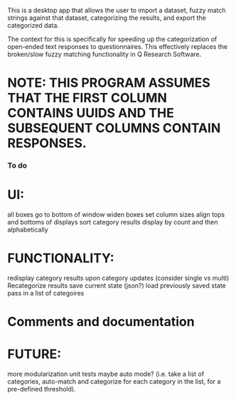 This is a desktop app that allows the user to import a dataset, fuzzy match strings against that dataset, categorizing the results, and export the categorized data.

The context for this is specifically for speeding up the categorization of open-ended text responses to questionnaires. This effectively replaces the broken/slow fuzzy matching functionality in Q Research Software.

# NOTE: THIS PROGRAM ASSUMES THAT THE FIRST COLUMN CONTAINS UUIDS AND THE SUBSEQUENT COLUMNS CONTAIN RESPONSES.

### To do ###
# UI:
all boxes go to bottom of window
widen boxes
set column sizes
align tops and bottoms of displays
sort category results display by count and then alphabetically

# FUNCTIONALITY:
redisplay category results upon category updates (consider single vs multi)
Recategorize results
save current state (json?)
load previously saved state
pass in a list of categoires

# Comments and documentation

# FUTURE:
more modularization
unit tests
maybe auto mode? (i.e. take a list of categories, auto-match and categorize for each category in the list, for a pre-defined threshold).
